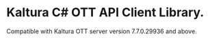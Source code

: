 # Kaltura C# OTT API Client Library.
Compatible with Kaltura OTT server version 7.7.0.29936 and above.
